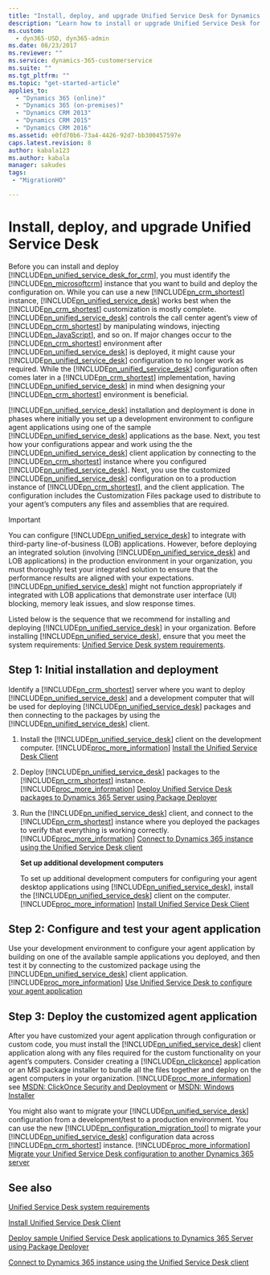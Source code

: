 ```yaml
---
title: "Install, deploy, and upgrade Unified Service Desk for Dynamics 365 Customer Engagement | MicrosoftDocs"
description: "Learn how to install or upgrade Unified Service Desk for Dynamics 365 Customer Engagement."
ms.custom:
  - dyn365-USD, dyn365-admin
ms.date: 08/23/2017
ms.reviewer: ""
ms.service: dynamics-365-customerservice
ms.suite: ""
ms.tgt_pltfrm: ""
ms.topic: "get-started-article"
applies_to: 
  - "Dynamics 365 (online)"
  - "Dynamics 365 (on-premises)"
  - "Dynamics CRM 2013"
  - "Dynamics CRM 2015"
  - "Dynamics CRM 2016"
ms.assetid: e0fd70b6-73a4-4426-92d7-bb300457597e
caps.latest.revision: 8
author: kabala123
ms.author: kabala
manager: sakudes
tags: 
 - "MigrationHO"

---
```

# Install, deploy, and upgrade Unified Service Desk
Before you can install and deploy [!INCLUDE[pn_unified_service_desk_for_crm](../../includes/pn-unified-service-desk-for-crm.md)], you must identify the [!INCLUDE[pn_microsoftcrm](../../includes/pn-microsoftcrm.md)] instance that you want to build and deploy the configuration on. While you can use a new [!INCLUDE[pn_crm_shortest](../../includes/pn-crm-shortest.md)] instance, [!INCLUDE[pn_unified_service_desk](../../includes/pn-unified-service-desk.md)] works best when the [!INCLUDE[pn_crm_shortest](../../includes/pn-crm-shortest.md)] customization is mostly complete. [!INCLUDE[pn_unified_service_desk](../../includes/pn-unified-service-desk.md)] controls the call center agent’s view of [!INCLUDE[pn_crm_shortest](../../includes/pn-crm-shortest.md)] by manipulating windows, injecting [!INCLUDE[pn_JavaScript](../../includes/pn-javascript.md)], and so on. If major changes occur to the [!INCLUDE[pn_crm_shortest](../../includes/pn-crm-shortest.md)] environment after [!INCLUDE[pn_unified_service_desk](../../includes/pn-unified-service-desk.md)] is deployed, it might cause your [!INCLUDE[pn_unified_service_desk](../../includes/pn-unified-service-desk.md)] configuration to no longer work as required. While the [!INCLUDE[pn_unified_service_desk](../../includes/pn-unified-service-desk.md)] configuration often comes later in a [!INCLUDE[pn_crm_shortest](../../includes/pn-crm-shortest.md)] implementation, having [!INCLUDE[pn_unified_service_desk](../../includes/pn-unified-service-desk.md)] in mind when designing your [!INCLUDE[pn_crm_shortest](../../includes/pn-crm-shortest.md)] environment is beneficial.  
  
 [!INCLUDE[pn_unified_service_desk](../../includes/pn-unified-service-desk.md)] installation and deployment is done in phases where initially you set up a development environment to configure agent applications using one of the sample [!INCLUDE[pn_unified_service_desk](../../includes/pn-unified-service-desk.md)] applications as the base. Next, you test how your configurations appear and work using the the [!INCLUDE[pn_unified_service_desk](../../includes/pn-unified-service-desk.md)] client application by connecting to the [!INCLUDE[pn_crm_shortest](../../includes/pn-crm-shortest.md)] instance where you configured [!INCLUDE[pn_unified_service_desk](../../includes/pn-unified-service-desk.md)]. Next, you use the customized [!INCLUDE[pn_unified_service_desk](../../includes/pn-unified-service-desk.md)] configuration on to a production instance of [!INCLUDE[pn_crm_shortest](../../includes/pn-crm-shortest.md)], and the client application. The configuration includes the Customization Files package used to distribute to your agent’s computers any files and assemblies that are required.  
  
> [!IMPORTANT]
>  You can configure [!INCLUDE[pn_unified_service_desk](../../includes/pn-unified-service-desk.md)] to integrate with third-party line-of-business (LOB) applications. However, before deploying an integrated solution (involving [!INCLUDE[pn_unified_service_desk](../../includes/pn-unified-service-desk.md)] and LOB applications) in the production environment in your organization, you must thoroughly test your integrated solution to ensure that the performance results are aligned with your expectations. [!INCLUDE[pn_unified_service_desk](../../includes/pn-unified-service-desk.md)] might not function appropriately if integrated with LOB applications that demonstrate user interface (UI) blocking, memory leak issues, and slow response times.  
  
 Listed below is the sequence that we recommend for installing and deploying [!INCLUDE[pn_unified_service_desk](../../includes/pn-unified-service-desk.md)] in your organization. Before installing [!INCLUDE[pn_unified_service_desk](../../includes/pn-unified-service-desk.md)], ensure that you meet the system requirements: [Unified Service Desk system requirements](../../unified-service-desk/admin/unified-service-desk-system-requirements.md).  
  
## Step 1: Initial installation and deployment  
 Identify a [!INCLUDE[pn_crm_shortest](../../includes/pn-crm-shortest.md)] server where you want to deploy [!INCLUDE[pn_unified_service_desk](../../includes/pn-unified-service-desk.md)] and a development computer that will be used for deploying [!INCLUDE[pn_unified_service_desk](../../includes/pn-unified-service-desk.md)] packages and then connecting to the packages by using the [!INCLUDE[pn_unified_service_desk](../../includes/pn-unified-service-desk.md)] client.  
  
1. Install the [!INCLUDE[pn_unified_service_desk](../../includes/pn-unified-service-desk.md)] client on the development computer. [!INCLUDE[proc_more_information](../../includes/proc-more-information.md)] [Install the Unified Service Desk Client](../../unified-service-desk/admin/install-upgrade-unified-service-desk-client.md)  
  
2. Deploy [!INCLUDE[pn_unified_service_desk](../../includes/pn-unified-service-desk.md)] packages to the [!INCLUDE[pn_crm_shortest](../../includes/pn-crm-shortest.md)] instance. [!INCLUDE[proc_more_information](../../includes/proc-more-information.md)] [Deploy Unified Service Desk packages to Dynamics 365 Server using Package Deployer](../../unified-service-desk/admin/deploy-sample-unified-service-desk-applications-using-package-deployer.md)  
  
3. Run the [!INCLUDE[pn_unified_service_desk](../../includes/pn-unified-service-desk.md)] client, and connect to the [!INCLUDE[pn_crm_shortest](../../includes/pn-crm-shortest.md)] instance where you deployed the packages to verify that everything is working correctly. [!INCLUDE[proc_more_information](../../includes/proc-more-information.md)] [Connect to Dynamics 365 instance using the Unified Service Desk client](../../unified-service-desk/admin/connect-dynamics-365-instance-using-unified-service-desk-client.md)  
  
   **Set up additional development computers**  
  
   To set up additional development computers for configuring your agent desktop applications using [!INCLUDE[pn_unified_service_desk](../../includes/pn-unified-service-desk.md)], install the [!INCLUDE[pn_unified_service_desk](../../includes/pn-unified-service-desk.md)] client on the computer. [!INCLUDE[proc_more_information](../../includes/proc-more-information.md)] [Install Unified Service Desk Client](../../unified-service-desk/admin/install-upgrade-deploy-unified-service-desk.md)  
  
## Step 2: Configure and test your agent application  
 Use your development environment to configure your agent application by building on one of the available sample applications you deployed, and then test it by connecting to the customized package using the [!INCLUDE[pn_unified_service_desk](../../includes/pn-unified-service-desk.md)] client application. [!INCLUDE[proc_more_information](../../includes/proc-more-information.md)] [Use Unified Service Desk to configure your agent application](../../unified-service-desk/configure-agent-application-unified-service-desk.md)  
  
## Step 3: Deploy the customized agent application  
 After you have customized your agent application through configuration or custom code, you must install the [!INCLUDE[pn_unified_service_desk](../../includes/pn-unified-service-desk.md)] client application along with any files required for the custom functionality on your agent’s computers. Consider creating a [!INCLUDE[pn_clickonce](../../includes/pn-clickonce.md)] application or an MSI package installer to bundle all the files together and deploy on the agent computers in your organization. [!INCLUDE[proc_more_information](../../includes/proc-more-information.md)] see [MSDN: ClickOnce Security and Deployment](http://msdn.microsoft.com/library/t71a733d.aspx) or [MSDN: Windows Installer](http://msdn.microsoft.com/library/cc185688\(v=vs.85\).aspx)  
  
 You might also want to migrate your [!INCLUDE[pn_unified_service_desk](../../includes/pn-unified-service-desk.md)] configuration from a development/test to a production environment. You can use the new [!INCLUDE[pn_configuration_migration_tool](../../includes/pn-configuration-migration-tool.md)] to migrate your [!INCLUDE[pn_unified_service_desk](../../includes/pn-unified-service-desk.md)] configuration data across [!INCLUDE[pn_crm_shortest](../../includes/pn-crm-shortest.md)] instance. [!INCLUDE[proc_more_information](../../includes/proc-more-information.md)] [Migrate your Unified Service Desk configuration to another Dynamics 365 server](../../unified-service-desk/admin/migrate-unified-service-desk-configuration-dynamics-365-server.md)  
    
  
## See also  
 [Unified Service Desk system requirements](../../unified-service-desk/admin/unified-service-desk-system-requirements.md)  
  
 [Install Unified Service Desk Client](../../unified-service-desk/admin/install-upgrade-unified-service-desk-client.md)  
  
 [Deploy sample Unified Service Desk applications to Dynamics 365 Server using Package Deployer](../../unified-service-desk/admin/deploy-sample-unified-service-desk-applications-using-package-deployer.md)  
  
 [Connect to Dynamics 365 instance using the Unified Service Desk client](../../unified-service-desk/admin/connect-dynamics-365-instance-using-unified-service-desk-client.md)   
 
